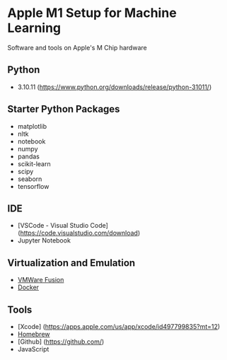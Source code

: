 # Apple M1 Setup for Machine Learning
Software and tools on Apple's M Chip hardware

## Python
* 3.10.11 (https://www.python.org/downloads/release/python-31011/)

## Starter Python Packages
* matplotlib
* nltk
* notebook
* numpy
* pandas
* scikit-learn
* scipy
* seaborn
* tensorflow

## IDE
* [VSCode - Visual Studio Code] (https://code.visualstudio.com/download)
* Jupyter Notebook

## Virtualization and Emulation
* [VMWare Fusion](https://customerconnect.vmware.com/evalcenter?p=fusion-player-personal)
* [Docker](https://docs.docker.com/desktop/install/mac-install/)

## Tools
* [Xcode] (https://apps.apple.com/us/app/xcode/id497799835?mt=12)
* [Homebrew](https://docs.brew.sh/Installation)
* [Github] (https://github.com/)
* JavaScript
